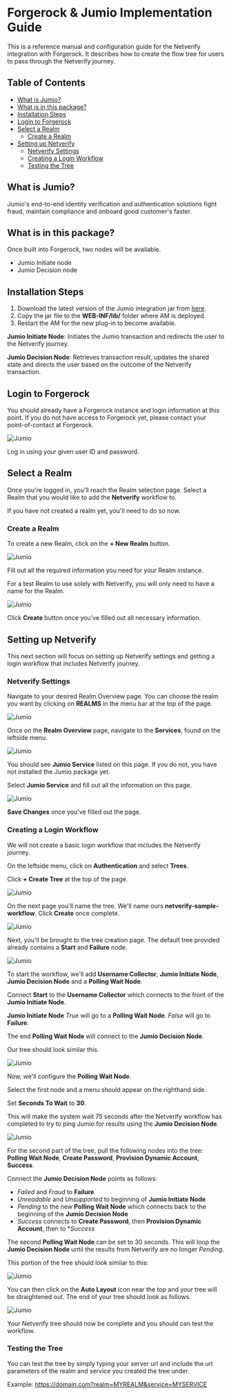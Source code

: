 # Forgerock & Jumio Implementation Guide

This is a reference manual and configuration guide for the Netverify integration with Forgerock. It describes how to create the flow tree for users to pass through the Netverify journey.

## Table of Contents

- [What is Jumio?](#What-is-Jumio?)
- [What is in this package?](#What-is-in-this-package?)
- [Installation Steps](#Installation-Steps)
- [Login to Forgerock](#Login-to-Forgerock)
- [Select a Realm](#Select-a-Realm)
	- [Create a Realm](#Create-a-Realm)
- [Setting up Netverify](#Setting-up-Netverify)
	- [Netverify Settings](#netverify-settings)
	- [Creating a Login Workflow](#creating-a-login-workflow)
	- [Testing the Tree](#testing-the-tree)


## What is Jumio?

Jumio's end-to-end identity verification and authentication solutions fight fraud, maintain compliance and onboard good customer's faster.

## What is in this package?

Once built into Forgerock, two nodes will be available.

- Jumio Initiate node
- Jumio Decision node

## Installation Steps

1. Download the latest version of the Jumio integration jar from [here](https://github.com/ForgeRock/Jumio-Auth-Tree-Node/releases/latest).
2. Copy the jar file to the **WEB-INF/lib/** folder where AM is deployed.
3. Restart the AM for the new plug-in to become available.

**Jumio Initiate Node**: Initiates the Jumio transaction and redirects the user to the Netverify journey.

**Jumio Decision Node**: Retrieves transaction result, updates the shared state and directs the user based on the outcome of the Netverify transaction.

## Login to Forgerock

You should already have a Forgerock instance and login information at this point. If you do not have access to Forgerock yet, please contact your point-of-contact at Forgerock.

![Jumio](/guideimages/login0.jpeg)

Log in using your given user ID and password.

## Select a Realm

Once you're logged in, you'll reach the Realm selection page. Select a Realm that you would like to add the **Netverify** workflow to.

If you have not created a realm yet, you'll need to do so now.

### Create a Realm

To create a new Realm, click on the **+ New Realm** button.

![Jumio](/guideimages/realm0.jpeg)

Fill out all the required information you need for your Realm instance.

For a test Realm to use solely with Netverify, you will only need to have a name for the Realm.

![Jumio](/guideimages/realm1.jpeg)

Click **Create** button once you've filled out all necessary information.

## Setting up Netverify

This next section will focus on setting up Netverify settings and getting a login workflow that includes Netverify journey.

### Netverify Settings

Navigate to your desired Realm Overview page. You can choose the realm you want by clicking on **REALMS** in the menu bar at the top of the page.

![Jumio](/guideimages/setting0.jpeg)

Once on the **Realm Overview** page, navigate to the **Services**, found on the leftside menu.

![Jumio](/guideimages/setting1.jpeg)

You should see **Jumio Service** listed on this page. If you do not, you have not installed the Jumio package yet.

Select **Jumio Service** and fill out all the information on this page.

![Jumio](/guideimages/setting2.jpeg)

**Save Changes** once you've filled out the page.

### Creating a Login Workflow

We will not create a basic login workflow that includes the Netverify journey.

On the leftside menu, click on **Authentication** and select **Trees**.

Click **+ Create Tree** at the top of the page.

![Jumio](/guideimages/tree0.jpeg)

On the next page you'll name the tree. We'll name ours **netverify-sample-workflow**. Click **Create** once complete.

![Jumio](/guideimages/tree1.jpeg)

Next, you'll be brought to the tree creation page. The default tree provided already contains a **Start** and **Failure** node.

![Jumio](/guideimages/tree2.jpeg)

To start the workflow, we'll add **Username Collector**, **Jumio Initiate Node**, **Jumio Decision Node** and a **Polling Wait Node**.

Connect **Start** to the **Username Collector** which connects to the front of the **Jumio Initiate Node**.

**Jumio Initiate Node** *True* will go to a **Polling Wait Node**. *False* will go to **Failure**.

The end **Polling Wait Node** will connect to the **Jumio Decision Node**.

Our tree should look similar this.

![Jumio](/guideimages/tree3.jpeg)

Now, we'll configure the **Polling Wait Node**. 

Select the first node and a menu should appear on the righthand side.

Set **Seconds To Wait** to **30**. 

This will make the system wait 75 seconds after the Netverify workflow has completed to try to ping Jumio for results using the **Jumio Decision Node**.

![Jumio](/guideimages/tree4.jpeg)

For the second part of the tree, pull the following nodes into the tree: **Polling Wait Node**, **Create Password**, **Provision Dynamic Account**, **Success**.

Connect the **Jumio Decision Node** points as follows:

- *Failed* and *Fraud* to **Failure**
- *Unreadable* and *Unsupported* to beginning of **Jumio Initiate Node**
- *Pending* to the new **Polling Wait Node** which connects back to the beginning of the **Jumio Decision Node**
- *Success* connects to **Create Password**, then **Provision Dynamic Account**, then to **Success*

The second **Polling Wait Node** can be set to 30 seconds. This will loop the **Jumio Decision Node** until the results from Netverify are no longer *Pending*.

This portion of the free should look similar to this:

![Jumio](/guideimages/tree5.jpeg)

You can then click on the **Auto Layout** icon near the top and your tree will be straightened out. The end of your tree should look as follows.

![Jumio](/guideimages/tree6.jpeg)

Your Netverify tree should now be complete and you should can test the workflow.

### Testing the Tree

You can test the tree by simply typing your server url and include the url parameters of the realm and service you created the tree under.

Example:
https://domain.com?realm=MYREALM&service=MYSERVICE
